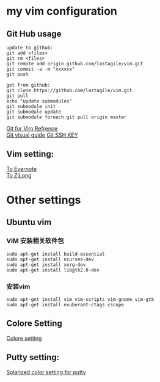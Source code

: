 my vim configuration
===================================



Git Hub usage
----------------------------------
    update to github:
    git add <files>
    git rm <files>
    git remote add origin github.com/lastagile/vim.git
    git commit -a -m "xxxxxx"
    git push

    get from github:
    git clone https://github.com/lastagile/vim.git
    git pull
    echo "update submodules"
    git submodule init
    git submodule update
    git submodule foreach git pull origin master
[Git for Vim Refrence](https://github.com/andyque/dotvim)<br/>
[Git visual guide](http://marklodato.github.io/visual-git-guide/index-en.html)
[Git SSH KEY](http://blog.csdn.net/benw1988/article/details/8492968)

Vim setting:
----------------------------------
[To Evernote](http://www.evernote.com/shard/s73/sh/b4ee9bb5-34d5-41f2-aad1-cce4a463a01a/649b0610a8598938eac60b1607b2d456)<br />
[To ZiLong](http://zilongshanren.com/blog/2013/01/15/vim-the-killer/)

Other settings
===================================
Ubuntu vim
---------------------------------
### VIM 安装相关软件包
    sudo apt-get install build-essential
    sudo apt-get install ncurses-dev
    sudo apt-get install xorg-dev
    sudo apt-get install libgtk2.0-dev
### 安装vim
    sudo apt-get install vim vim-scripts vim-gnome vim-gtk
    sudo apt-get install exuberant-ctags cscope
    
Colore Setting
---------------------------------------
[Colore setting](http://ethanschoonover.com/solarized)
 
Putty setting:
----------------------------------------
[Solarized color setting for putty](https://github.com/brantb?tab=repositories)

